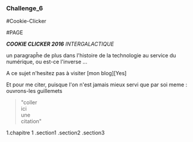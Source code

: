 ### Challenge_6
#Cookie-Clicker


#PAGE

 **_COOKIE CLICKER 2016_** _INTERGALACTIQUE_ 

un paragrapĥe de plus dans l'histoire de la technologie au service du numérique, ou est-ce l'inverse ...

A ce sujet n'hesitez pas à visiter [mon blog][Yes]


Et pour me citer, puisque l'on n'est jamais mieux servi que par soi meme : ouvrons-les guillemets 
>"coller  
 ici   
 une   
 citation"

 1.chapitre 1
 .section1
 .section2
 .section3